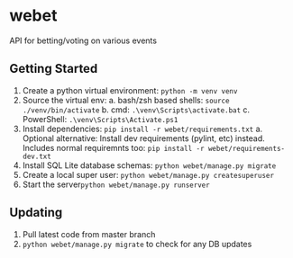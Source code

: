 # webet

API for betting/voting on various events

## Getting Started

1. Create a python virtual environment: `python -m venv venv`
2. Source the virtual env:
  a. bash/zsh based shells: `source ./venv/bin/activate`
  b. cmd: `.\venv\Scripts\activate.bat`
  c. PowerShell: `.\venv\Scripts\Activate.ps1`
3. Install dependencies: `pip install -r webet/requirements.txt`
  a. Optional alternative: Install dev requirements (pylint, etc) instead. Includes normal requiremnts too: `pip install -r webet/requirements-dev.txt`
4. Install SQL Lite database schemas: `python webet/manage.py migrate`
5. Create a local super user: `python webet/manage.py createsuperuser`
6. Start the server`python webet/manage.py runserver`

## Updating

1. Pull latest code from master branch
2. `python webet/manage.py migrate` to check for any DB updates
